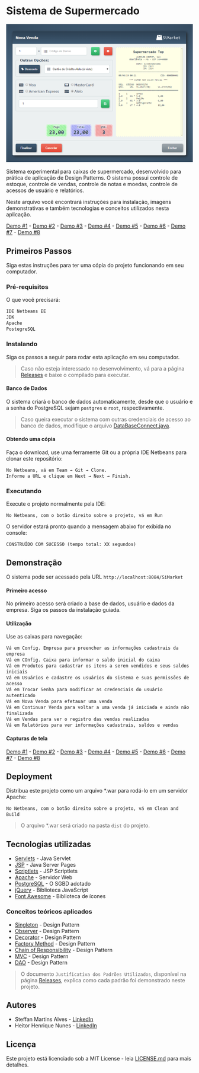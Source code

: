 # Sistema de Supermercado

![](demo/demo_6.png)

Sistema experimental para caixas de supermercado, desenvolvido para prática de aplicação de Design Patterns. O sistema possui controle de estoque, controle de vendas, controle de notas e moedas, controle de acessos de usuário e relatórios.

Neste arquivo você encontrará instruções para instalação, imagens demonstrativas e também tecnologias e conceitos utilizados nesta aplicação.

[Demo #1](demo/demo_1.png) - [Demo #2](demo/demo_2.png) - [Demo #3](demo/demo_3.png) - [Demo #4](demo/demo_4.png) - [Demo #5](demo/demo_5.png) - [Demo #6](demo/demo_6.png) - [Demo #7](demo/demo_7.png) - [Demo #8](demo/demo_8.png)

## Primeiros Passos

Siga estas instruções para ter uma cópia do projeto funcionando em seu computador.

### Pré-requisitos

O que você precisará:

```
IDE Netbeans EE
JDK
Apache
PostegreSQL
```

### Instalando

Siga os passos a seguir para rodar esta aplicação em seu computador.

> Caso não esteja interessado no desenvolvimento, vá para a página [Releases](https://github.com/steffmartin/supermercado/releases) e baixe o compilado para executar.

#### Banco de Dados

O sistema criará o banco de dados automaticamente, desde que o usuário e a senha do PostgreSQL sejam `postgres` e `root`, respectivamente.

> Caso queira executar o sistema com outras credenciais de acesso ao banco de dados, modifique o arquivo [DataBaseConnect.java](src/java/JDBC/DataBaseConnect.java).

#### Obtendo uma cópia

Faça o download, use uma ferramente Git ou a própria IDE Netbeans para clonar este repositório:

```
No Netbeans, vá em Team → Git → Clone.
Informe a URL e clique em Next → Next → Finish.
```

### Executando

Execute o projeto normalmente pela IDE:

```
No Netbeans, com o botão direito sobre o projeto, vá em Run
```

O servidor estará pronto quando a mensagem abaixo for exibida no console:

```
CONSTRUÍDO COM SUCESSO (tempo total: XX segundos)
```

## Demonstração

O sistema pode ser acessado pela URL `http://localhost:8084/SiMarket`

#### Primeiro acesso

No primeiro acesso será criado a base de dados, usuário e dados da empresa. Siga os passos da instalação guiada.

#### Utilização

Use as caixas para navegação:

```
Vá em Config. Empresa para preencher as informações cadastrais da empresa
Vá em COnfig. Caixa para informar o saldo inicial do caixa
Vá em Produtos para cadastrar os itens a serem vendidos e seus saldos iniciais
Vá em Usuários e cadastre os usuários do sistema e suas permissões de acesso
Vá em Trocar Senha para modificar as credenciais do usuário autenticado
Vá em Nova Venda para efetauar uma venda
Vá em Continuar Venda para voltar a uma venda já iniciada e ainda não finalizada
Vá em Vendas para ver o registro das vendas realizadas
Vá em Relatórios para ver informações cadastrais, saldos e vendas
```

#### Capturas de tela

[Demo #1](demo/demo_1.png) - [Demo #2](demo/demo_2.png) - [Demo #3](demo/demo_3.png) - [Demo #4](demo/demo_4.png) - [Demo #5](demo/demo_5.png) - [Demo #6](demo/demo_6.png) - [Demo #7](demo/demo_7.png) - [Demo #8](demo/demo_8.png)

## Deployment

Distribua este projeto como um arquivo *.war para rodá-lo em um servidor Apache:

```
No Netbeans, com o botão direito sobre o projeto, vá em Clean and Build
```

> O arquivo *.war será criado na pasta `dist` do projeto.

## Tecnologias utilizadas

* [Servlets](https://docs.oracle.com/javaee/5/tutorial/doc/bnafd.html) - Java Servlet
* [JSP](https://www.oracle.com/technetwork/java/index-jsp-138231.html) - Java Server Pages
* [Scriptlets](https://docs.oracle.com/javaee/5/tutorial/doc/bnaon.html) - JSP Scriptlets
* [Apache](https://www.apache.org/) - Servidor Web
* [PostgreSQL](https://www.postgresql.org/) - O SGBD adotado
* [jQuery](https://jquery.com/) - Biblioteca JavaScript
* [Font Awesome](https://fontawesome.com/) - Biblioteca de ícones

### Conceitos teóricos aplicados

* [Singleton](https://pt.wikipedia.org/wiki/Singleton) - Design Pattern
* [Observer](https://pt.wikipedia.org/wiki/Observer) - Design Pattern
* [Decorator](https://pt.wikipedia.org/wiki/Decorator) - Design Pattern
* [Factory Method](https://pt.wikipedia.org/wiki/Factory_Method) - Design Pattern
* [Chain of Responsibility](https://pt.wikipedia.org/wiki/Chain_of_Responsibility) - Design Pattern
* [MVC](https://pt.wikipedia.org/wiki/MVC) - Design Pattern
* [DAO](https://pt.wikipedia.org/wiki/Objeto_de_acesso_a_dados) - Design Pattern

> O documento `Justificativa dos Padrões Utilizados`, disponível na página [Releases](https://github.com/steffmartin/supermercado/releases), explica como cada padrão foi demonstrado neste projeto.

## Autores

* Steffan Martins Alves - [LinkedIn](https://www.linkedin.com/in/steffanmartins/)
* Heitor Henrique Nunes - [LinkedIn](https://www.linkedin.com/in/heitor-nunes-7b1322176/)

## Licença

Este projeto está licenciado sob a MIT License - leia [LICENSE.md](LICENSE.md) para mais detalhes.
